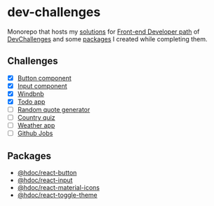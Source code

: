 # dev-challenges

Monorepo that hosts my [solutions](#challenges) for [Front-end Developer path](https://devchallenges.io/paths/front-end-developer) of [DevChallenges](http://devchallenges.io/) and some [packages](#packages) I created while completing them.

## Challenges

- [x] [Button component](/apps/button-component/)
- [x] [Input component](/apps/input-component/)
- [x] [Windbnb](/apps/windbnb/)
- [x] [Todo app](/apps/todo-app/)
- [ ] [Random quote generator](/apps/random-quote-generator/)
- [ ] [Country quiz](/apps/country-quiz/)
- [ ] [Weather app](/apps/weather-app/)
- [ ] [Github Jobs](/apps/github-jobs/)

## Packages

- [@hdoc/react-button](https://www.npmjs.com/package/@hdoc/react-button)
- [@hdoc/react-input](https://www.npmjs.com/package/@hdoc/react-input)
- [@hdoc/react-material-icons](https://www.npmjs.com/package/@hdoc/react-material-icons)
- [@hdoc/react-toggle-theme](https://www.npmjs.com/package/@hdoc/react-toggle-theme)
